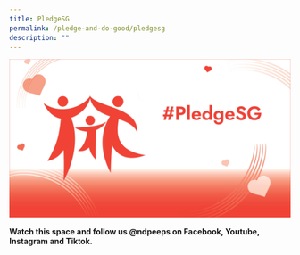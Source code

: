 ```yaml
---
title: PledgeSG
permalink: /pledge-and-do-good/pledgesg
description: ""
---
```


![](/images/PledgeSG%20Image%2020May2022%2012pm.jpg)

**Watch this space and follow us @ndpeeps on Facebook, Youtube, Instagram and Tiktok.**